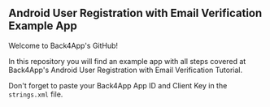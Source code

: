## Android User Registration with Email Verification Example App
Welcome to Back4App's GitHub!

In this repository you will find an example app with all steps covered at Back4App's Android User Registration with Email Verification Tutorial.

Don't forget to paste your Back4App App ID and Client Key in the `strings.xml` file.
